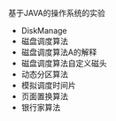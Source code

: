基于JAVA的操作系统的实验
* DiskManage
* 磁盘调度算法
* 磁盘调度算法A的解释
* 磁盘调度算法自定义磁头
* 动态分区算法
* 模拟调度时间片
* 页面置换算法
* 银行家算法
